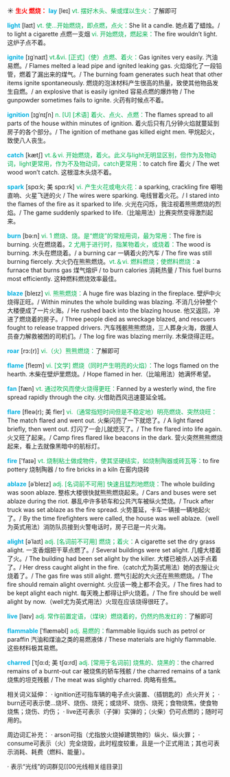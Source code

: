 ☀ <font color="red">**生火 燃烧：**</font>
<font color="sky blue">**lay**</font> [leɪ] 
<font color="#00b050">vt. 摆好木头、柴或煤以生火：</font>了解即可

<font color="sky blue">**light**</font> [laɪt] 
<font color="#00b050">vt. 使…开始燃烧，即点燃，点火：</font>She lit a candle. 她点着了蜡烛。/ to light a cigarette 点燃一支烟 <font color="#00b050">vi. 开始燃烧，燃起来：</font>The fire wouldn’t light. 这炉子点不着。
           
<font color="sky blue">**ignite**</font> [ɪgˈnaɪt]
<font color="#00b050">vt.&vi. [正式]（使）点燃、着火：</font>Gas ignites very easily. 汽油易燃。/ Flames melted a lead pipe and ignited leaking gas. 火焰熔化了一段铅管，燃着了漏出来的煤气。/ The burning foam generates such heat that other items ignite spontaneously. 燃烧的泡沫材料产生很高的热量，致使其他物品发生自燃。/ an explosive that is easily ignited 容易点燃的爆炸物 / The gunpowder sometimes fails to ignite. 火药有时候点不着。
           
<font color="sky blue">**ignition**</font> [ɪgˈnɪʃn]
<font color="#00b050">n. [U] [术语] 着火、点火、点燃：</font>The flames spread to all parts of the house within minutes of ignition. 着火后只有几分钟火焰就蔓延到房子的各个部分。/ The ignition of methane gas killed eight men. 甲烷起火，致使八人丧生。
 
<font color="sky blue">**catch**</font> [kætʃ] 
<font color="#00b050">vt.＆vi. 开始燃烧，着火。此义与light无明显区别，但作为及物动词，light更常用，作为不及物动词，catch更常用：</font>to catch fire 着火 / The wet wood won’t catch. 这根湿木头烧不着。
           
<font color="sky blue">**spark**</font> [spɑ:k; 美 spɑ:rk]
<font color="#00b050">vi. 产生火花或电火花：</font>a sparking, crackling fire 噼啪直响、火星飞迸的火 / The wires were sparking. 电线冒着火花。/ I stared into the flames of the fire as it sparked to life. 火光在闪烁，我注视着熊熊燃烧的烈焰。/ The game suddenly sparked to life.（比喻用法）比赛突然变得激烈起来。

<font color="sky blue">**burn**</font> [bə:n] 
<font color="#00b050">vi. 1 燃烧、烧。是“燃烧”的常规用词，最为常用：</font>The fire is burning. 火在燃烧着。<font color="#00b050">2 尤用于进行时，指某物着火，或烧着：</font>The wood is burning. 木头在燃烧着。/ a burning car 一辆着火的汽车 / The fire was still burning fiercely. 大火仍在熊熊燃烧。<font color="#00b050">vt.＆vi. 燃料燃烧；使燃料燃烧：</font>a furnace that burns gas 煤气熔炉 / to burn calories 消耗热量 / This fuel burns most efficiently. 这种燃料燃烧效率最佳。
                      
<font color="sky blue">**blaze**</font> [bleɪz]
<font color="#00b050">vi. 熊熊燃烧：</font>A huge fire was blazing in the fireplace. 壁炉中火烧得正旺。/ Within minutes the whole building was blazing. 不消几分钟整个大楼便成了一片火海。/ He rushed back into the blazing house. 他又返回，冲进了燃烧着的房子。/ Three people died as wreckage blazed, and rescuers fought to release trapped drivers. 汽车残骸熊熊燃烧，三人葬身火海，救援人员奋力解救被困的司机们。/ The log fire was blazing merrily. 木柴烧得正旺。

<font color="sky blue">**roar**</font> [rɔ:(r)]
<font color="#00b050">vi.（火）熊熊燃烧：</font>了解即可

<font color="sky blue">**flame**</font> [fleɪm] 
<font color="#00b050">vi. [文学] 燃烧（同时产生明亮的火焰）：</font>The logs flamed on the hearth. 木柴在壁炉里燃烧。/ Hope flamed in her.（比喻用法）她满怀希望。

<font color="sky blue">**fan**</font> [fæn] 
<font color="#00b050">vt. 通过吹风而使火烧得更旺：</font>Fanned by a westerly wind, the fire spread rapidly through the city. 火借助西风迅速蔓延全城。
           
<font color="sky blue">**flare**</font> [fleə(r); 美 fler]
<font color="#00b050">vi.（通常指短时间但是不稳定地）明亮燃烧、突然烧旺：</font>The match flared and went out. 火柴闪亮了一下就熄了。/ A light flared briefly, then went out. 灯闪了一会儿就熄灭了。/ The fire flared into life again. 火又旺了起来。/ Camp fires flared like beacons in the dark. 营火突然熊熊燃烧起来，看上去就像黑暗中的航标灯。

<font color="sky blue">**fire**</font> ['faɪə] 
<font color="#00b050">vt. 烧制粘土做成物件，使其坚硬结实，如烧制陶器或砖瓦等：</font>to fire pottery 烧制陶器 / to fire bricks in a kiln 在窑内烧砖
           
<font color="sky blue">**ablaze**</font> [əˈbleɪz]
<font color="#00b050">adj. [名词前不可用] 快速且猛烈地燃烧：</font>The whole building was soon ablaze. 整栋大楼很快就熊熊燃烧起来。/ Cars and buses were set ablaze during the riot. 暴乱中许多轿车和公共汽车被纵火焚烧。/ Truck after truck was set ablaze as the fire spread. 火势蔓延，卡车一辆接一辆地起火了。/ By the time firefighters were called, the house was well ablaze.（well为英式用法）消防队员接到火警电话时，房子已是一片火海。
           
<font color="sky blue">**alight**</font> [əˈlaɪt]
<font color="#00b050">adj. [名词前不可用] 燃烧；着火：</font>A cigarette set the dry grass alight. 一支香烟把干草点燃了。/ Several buildings were set alight. 几幢大楼着了火。/ The building had been set alight by the killer. 大楼已被杀人凶手点着了。/ Her dress caught alight in the fire.（catch尤为英式用法）她的衣服让火烧着了。/ The gas fire was still alight. 燃气引起的大火还在熊熊燃烧。/ The fire should remain alight overnight. 火应该一晚上都不会灭。/ The fires had to be kept alight each night. 每天晚上都得让炉火烧着。/ The fire should be well alight by now.（well尤为英式用法）火现在应该烧得很旺了。

<font color="sky blue">**live**</font> [laɪv] 
<font color="#00b050">adj. 常作前置定语，（煤块）燃烧着的，仍然灼热发红的：</font>了解即可 
           
<font color="sky blue">**flammable**</font> [ˈflæməbl]
<font color="#00b050">adj. 易燃的：</font>flammable liquids such as petrol or paraffin 汽油和煤油之类的易燃液体 / These materials are highly flammable. 这些材料极其易燃。
           
<font color="sky blue">**charred**</font> [ˈtʃɑ:d; 美 tʃɑ:rd]
<font color="#00b050">adj. [常用于名词前] 烧焦的、烧黑的：</font>the charred remains of a burnt-out car 被烧焦的轿车残骸 / the charred remains of a tank 烧焦的坦克残骸 / The meat was slightly charred. 肉略有些焦。

相关词义延伸：
· ignition还可指车辆的电子点火装置、（插钥匙的）点火开关；
· burn还可表示使…烧坏、烧伤、烧死；或烧坏、烧伤、烧死；食物烧焦，使食物烧焦；烧伤、灼伤；
· live还可表示（子弹）实弹的；（火柴）仍可点燃的；随时可用的。

周边词汇补充：
· arson可指（尤指放火烧掉建筑物的）纵火、纵火罪；
· consume可表示（火）完全烧毁，此时程度较重，且是一个正式用法；其也可表示消耗、耗费（燃料、能量）。

· 表示“光线”的词群见[[00光线相关组目录]]
